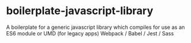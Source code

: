 # boilerplate-javascript-library
A boilerplate for a generic javascript library which compiles for use as an ES6 module or UMD (for legacy apps)   Webpack / Babel / Jest / Sass

